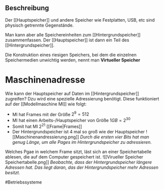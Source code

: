 ## Beschreibung
Der [[Hauptspeicher]] und andere Speicher wie Festplatten, USB, etc sind physisch getrennte Gegenstände.

Man kann aber alle Speichereinheiten zum [[Hintergrundspeicher]] zusammenfassen.
Der [[Hauptspeicher]] ist dann ein Teil des [[Hintergrundspeicher]].

Die Konstruktion eines riesigen Speichers, bei dem die einzelnen Speichermedien unwichtig werden, nennt man **Virtueller Speicher**

# Maschinenadresse
Wie kann der Hauptspeicher auf Daten im [[Hintergrundspeicher]] zugreifen? Dzu wird eine spezielle Adressierung benötigt. Diese funktioniert auf der [[Modellmaschine MI]] wie folgt:
- MI hat Frames mit der Größe $2^{9} = 512$
- MI hat einen Arbeits-/Hauptspeicher von Größe $1GB = 2^{30}$
- Somit hat MI $2^{21}$ [[Frame|Frames]]
- Der Hintergrundspeicher ist 4 mal so groß wie der Hauptspeicher 
![[Maschinenandressierung.png]]
*Durch die ersten vier Bits hat man genug Länge, um alle Pages im Hintergrundspeicher zu adressieren.*

Welches Pgae in welchem Frame sitzt, läst sich an einer Speichertabelle ablesen, die auf dem Computer gespeichert ist.
![[Virueller Speicher Speichertabelle.png]]
*Beobachte, dass der Hintergrundspeicher längere Adressen hat. Das liegt daran, das der Hintergrundspeicher mehr Adressen besitzt.*





#Betriebssysteme 